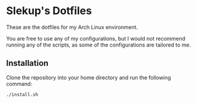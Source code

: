 # Slekup's Dotfiles

These are the dotfiles for my Arch Linux environment. 

You are free to use any of my configurations, but I would not recommend running any of the scripts, as some of the configurations are tailored to me.

## Installation

Clone the repository into your home directory and run the following command:

```sh
./install.sh
```
